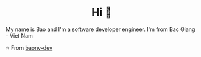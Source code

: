<h1 align="center">Hi 👋</h1>
<!--
**baonv-dev/baonv-dev** is a ✨ _special_ ✨ repository because its `README.md` (this file) appears on your GitHub profile.
-->
My name is Bao and I'm a software developer engineer. 
I'm from Bac Giang - Viet Nam

⭐️ From [baonv-dev](https://github.com/baonv-dev)

